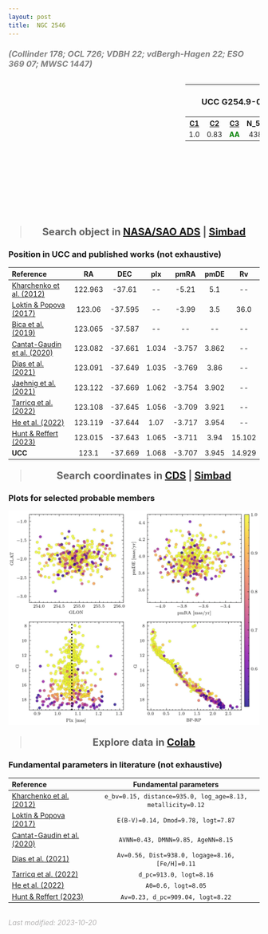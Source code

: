 ```yaml
---
layout: post
title:  NGC 2546
---
```

<h3><span style="color: #808080;"><i>(Collinder 178; OCL 726; VDBH 22; vdBergh-Hagen 22; ESO 369 07; MWSC 1447)</i></span></h3>
<div style="display: flex; justify-content: space-between;">
 <div style="text-align: center;">
 <!-- Left block -->
 <div id="aladin-lite-div" style="width:355px;height:250px;"></div>
 <script type="text/javascript" src="https://aladin.cds.unistra.fr/AladinLite/api/v3/latest/aladin.js" charset="utf-8"></script>
 <script type="text/javascript">
   let aladin;
   A.init.then(() => {
      aladin = A.aladin('#aladin-lite-div', {survey: "P/DSS2/color", fov:0.633, target: "123.1 -37.669"});
   });
 </script>
</div>
<!-- Left block -->

<table style="text-align: center; width:355px;height:250px;">
  <!-- Row 1 (title) -->
  <tr>
    <td colspan="5"><h3>UCC G254.9-02.0</h3></td>
  </tr>
  <!-- Row 2 -->
  <tr>
    <th><a href="https://ucc.ar/faq#what-are-the-c1-c2-and-c3-parameters" title="Photometric class">C1</a></th>
    <th><a href="https://ucc.ar/faq#what-are-the-c1-c2-and-c3-parameters" title="Density class">C2</a></th>
    <th><a href="https://ucc.ar/faq#what-are-the-c1-c2-and-c3-parameters" title="Combined class">C3</a></th>
    <th><div title="Stars with membership probability >50%">N_50</div></th>
    <th><div title="Radius that contains half the members [arcmin]">r_50</div></th>
  </tr>
  <!-- Row 3 -->
  <tr>
    <td>1.0</td>
    <td>0.83</td>
    <td><span style="color: green; font-weight: bold;">A</span><span style="color: green; font-weight: bold;">A</span></td>
    <td>438</td>
    <td>19.0</td>
  </tr>
</table>
</div>

> <p style="text-align:center; font-weight: bold; font-size:20px">Search object in <a href="https://ui.adsabs.harvard.edu/search/q=%20collection%3Aastronomy%20body%3A%22NGC%202546%22&sort=date%20desc%2C%20bibcode%20desc&p_=0" target="_blank">NASA/SAO ADS</a> | <a href="http://simbad.cds.unistra.fr/simbad/sim-id-refs?Ident=ngc2546" target="_blank">Simbad</a></p>


### Position in UCC and published works (not exhaustive)

| Reference    | RA    | DEC   | plx  | pmRA  | pmDE   |  Rv  |
| :---         | :---: | :---: | :---: | :---: | :---: | :---: |
|[Kharchenko et al. (2012)](https://ui.adsabs.harvard.edu/abs/2012A%26A...543A.156K) | 122.963 | -37.61 | -- | -5.21 | 5.1 | -- |
|[Loktin & Popova (2017)](https://ui.adsabs.harvard.edu/abs/2017AstBu..72..257L/abstract) | 123.06 | -37.595 | -- | -3.99 | 3.5 | 36.0 |
|[Bica et al. (2019)](https://ui.adsabs.harvard.edu/abs/2019AJ....157...12B/abstract) | 123.065 | -37.587 | -- | -- | -- | -- |
|[Cantat-Gaudin et al. (2020)](https://ui.adsabs.harvard.edu/abs/2020A%26A...640A...1C) | 123.082 | -37.661 | 1.034 | -3.757 | 3.862 | -- |
|[Dias et al. (2021)](https://ui.adsabs.harvard.edu/abs/2021MNRAS.504..356D) | 123.091 | -37.649 | 1.035 | -3.769 | 3.86 | -- |
|[Jaehnig et al. (2021)](https://ui.adsabs.harvard.edu/abs/2021ApJ...923..129J/abstract) | 123.122 | -37.669 | 1.062 | -3.754 | 3.902 | -- |
|[Tarricq et al. (2022)](https://ui.adsabs.harvard.edu/abs/2022A%26A...659A..59T/abstract) | 123.108 | -37.645 | 1.056 | -3.709 | 3.921 | -- |
|[He et al. (2022)](https://ui.adsabs.harvard.edu/abs/2022ApJS..262....7H/abstract) | 123.119 | -37.644 | 1.07 | -3.717 | 3.954 | -- |
|[Hunt & Reffert (2023)](https://ui.adsabs.harvard.edu/abs/2023arXiv230313424H/abstract) | 123.015 | -37.643 | 1.065 | -3.711 | 3.94 | 15.102 |
| **UCC** |123.1 | -37.669 | 1.068 | -3.707 | 3.945 | 14.929 |

> <p style="text-align:center; font-weight: bold; font-size:20px">Search coordinates in <a href="http://cdsportal.u-strasbg.fr/?target=123.1%20-37.669" target="_blank">CDS</a> | <a href="https://simbad.cds.unistra.fr/mobile/object_list.html?coord=123.1%20-37.669&output=json&radius=5&userEntry=ngc2546" target="_blank">Simbad</a></p>

### Plots for selected probable members

![CLUSTER](https://raw.githubusercontent.com/ucc23/Q3N/main/plots/ngc2546.webp)


> <p style="text-align:center; font-weight: bold; font-size:20px">Explore data in <a href="https://colab.research.google.com/github/UCC23/Q3N/blob/master/notebooks/ngc2546.ipynb" target="_blank">Colab</a></p>


### Fundamental parameters in literature (not exhaustive)

| Reference |  Fundamental parameters |
| :---         |     :---:      |
| [Kharchenko et al. (2012)](https://ui.adsabs.harvard.edu/abs/2012A%26A...543A.156K) | `e_bv=0.15, distance=935.0, log_age=8.13, metallicity=0.12` |
| [Loktin & Popova (2017)](https://ui.adsabs.harvard.edu/abs/2017AstBu..72..257L/abstract) | `E(B-V)=0.14, Dmod=9.78, logt=7.87` |
| [Cantat-Gaudin et al. (2020)](https://ui.adsabs.harvard.edu/abs/2020A%26A...640A...1C) | `AVNN=0.43, DMNN=9.85, AgeNN=8.15` |
| [Dias et al. (2021)](https://ui.adsabs.harvard.edu/abs/2021MNRAS.504..356D) | `Av=0.56, Dist=938.0, logage=8.16, [Fe/H]=0.11` |
| [Tarricq et al. (2022)](https://ui.adsabs.harvard.edu/abs/2022A%26A...659A..59T/abstract) | `d_pc=913.0, logt=8.16` |
| [He et al. (2022)](https://ui.adsabs.harvard.edu/abs/2022ApJS..262....7H/abstract) | `A0=0.6, logt=8.05` |
| [Hunt & Reffert (2023)](https://ui.adsabs.harvard.edu/abs/2023arXiv230313424H/abstract) | `Av=0.23, d_pc=909.04, logt=8.22` |

<br>
<font color="b3b1b1"><i>Last modified: 2023-10-20</i></font>

